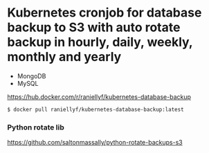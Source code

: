 # Kubernetes cronjob for database backup to S3 with auto rotate backup in hourly, daily, weekly, monthly and yearly

- MongoDB
- MySQL

https://hub.docker.com/r/raniellyf/kubernetes-database-backup
```sh
$ docker pull raniellyf/kubernetes-database-backup:latest
```

### Python rotate lib

https://github.com/saltonmassally/python-rotate-backups-s3
